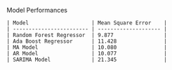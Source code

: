 Model Performances

    | Model                    | Mean Square Error    |
    | ------------------------ | -------------------- |
    | Random Forest Regressor  | 9.877                |
    | Ada Boost Regressor      | 11.428               |
    | MA Model                 | 10.080               |
    | AR Model                 | 10.077               |
    | SARIMA Model             | 21.345               |
